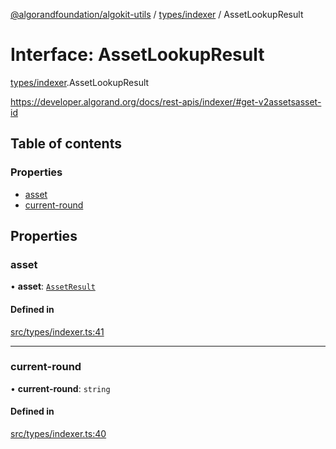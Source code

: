 [@algorandfoundation/algokit-utils](../README.md) / [types/indexer](../modules/types_indexer.md) / AssetLookupResult

# Interface: AssetLookupResult

[types/indexer](../modules/types_indexer.md).AssetLookupResult

https://developer.algorand.org/docs/rest-apis/indexer/#get-v2assetsasset-id

## Table of contents

### Properties

- [asset](types_indexer.AssetLookupResult.md#asset)
- [current-round](types_indexer.AssetLookupResult.md#current-round)

## Properties

### asset

• **asset**: [`AssetResult`](types_indexer.AssetResult.md)

#### Defined in

[src/types/indexer.ts:41](https://github.com/algorandfoundation/algokit-utils-ts/blob/main/src/types/indexer.ts#L41)

___

### current-round

• **current-round**: `string`

#### Defined in

[src/types/indexer.ts:40](https://github.com/algorandfoundation/algokit-utils-ts/blob/main/src/types/indexer.ts#L40)
